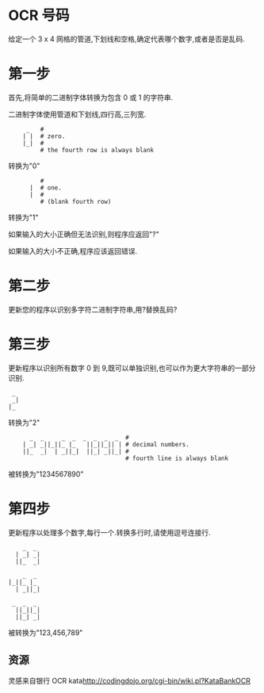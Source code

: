 # OCR 号码

给定一个 3 x 4 网格的管道,下划线和空格,确定代表哪个数字,或者是否是乱码.

# 第一步

首先,将简单的二进制字体转换为包含 0 或 1 的字符串.

二进制字体使用管道和下划线,四行高,三列宽.

```text
     _   #
    | |  # zero.
    |_|  #
         # the fourth row is always blank
```

转换为"0"

```text
         #
      |  # one.
      |  #
         # (blank fourth row)
```

转换为"1"

如果输入的大小正确但无法识别,则程序应返回"?"

如果输入的大小不正确,程序应该返回错误.

# 第二步

更新您的程序以识别多字符二进制字符串,用?替换乱码?

# 第三步

更新程序以识别所有数字 0 到 9,既可以单独识别,也可以作为更大字符串的一部分识别.

```text
 _
 _|
|_
```

转换为"2"

```text
      _  _     _  _  _  _  _  _  #
    | _| _||_||_ |_   ||_||_|| | # decimal numbers.
    ||_  _|  | _||_|  ||_| _||_| #
                                 # fourth line is always blank
```

被转换为"1234567890"

# 第四步

更新程序以处理多个数字,每行一个.转换多行时,请使用逗号连接行.

```text
    _  _
  | _| _|
  ||_  _|

    _  _
|_||_ |_
  | _||_|

 _  _  _
  ||_||_|
  ||_| _|
```

被转换为"123,456,789"

[help-page]: https://exercism.io/tracks/rust/learning
[modules]: https://doc.rust-lang.org/book/ch07-00-modules.html
[cargo]: https://doc.rust-lang.org/book/ch14-00-more-about-cargo.html
[rust-tests]: https://doc.rust-lang.org/book/ch11-02-running-tests.html

## 资源

灵感来自银行 OCR kata<http://codingdojo.org/cgi-bin/wiki.pl?KataBankOCR>
